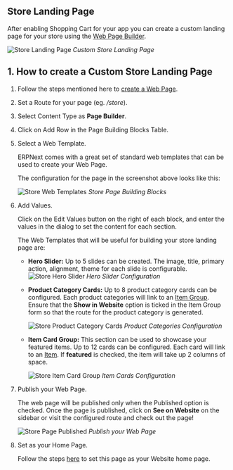 ## Store Landing Page

After enabling Shopping Cart for your app you can create a custom landing page for your store using the [Web Page Builder](https://docs.erpnext.com/docs/v13/user/manual/en/website/web-page-builder).

![Store Landing Page](https://docs.erpnext.com/files/store-landing-page.png) _Custom Store Landing Page_

## 1\. How to create a Custom Store Landing Page

1.  Follow the steps mentioned here to [create a Web Page](https://docs.erpnext.com/docs/v13/user/manual/en/website/web-page).
2.  Set a Route for your page (eg. _/store_).
3.  Select Content Type as **Page Builder**.
4.  Click on Add Row in the Page Building Blocks Table.
5.  Select a Web Template.
    
    ERPNext comes with a great set of standard web templates that can be used to create your Web Page.
    
    The configuration for the page in the screenshot above looks like this:
    
    ![Store Web Templates](https://docs.erpnext.com/files/store-web-templates.png) _Store Page Building Blocks_
    
6.  Add Values.
    
    Click on the Edit Values button on the right of each block, and enter the values in the dialog to set the content for each section.
    
    The Web Templates that will be useful for building your store landing page are:
    
    *   **Hero Slider:** Up to 5 slides can be created. The image, title, primary action, alignment, theme for each slide is configurable. ![Store Hero Slider](https://docs.erpnext.com/files/store-hero-slider.png) _Hero Slider Configuration_
        
    *   **Product Category Cards:** Up to 8 product category cards can be configured. Each product categories will link to an [Item Group](https://docs.erpnext.com/docs/v13/user/manual/en/stock/item-group). Ensure that the **Show in Website** option is ticked in the Item Group form so that the route for the product category is generated.
        
        ![Store Product Category Cards](https://docs.erpnext.com/files/store-product-category.png) _Product Categories Configuration_
        
    *   **Item Card Group:** This section can be used to showcase your featured items. Up to 12 cards can be configured. Each card will link to an [Item](https://docs.erpnext.com/docs/v13/user/manual/en/stock/item). If **featured** is checked, the item will take up 2 columns of space.
        
        ![Store Item Card Group](https://docs.erpnext.com/files/store-item-card-group.png) _Item Cards Configuration_
        
7.  Publish your Web Page.
    
    The web page will be published only when the Published option is checked. Once the page is published, click on **See on Website** on the sidebar or visit the configured route and check out the page!
    
    ![Store Page Published](https://docs.erpnext.com/files/store-page-published.png) _Publish your Web Page_
    
8.  Set as your Home Page.
    
    Follow the steps [here](https://docs.erpnext.com/docs/v13/user/manual/en/website/articles/website-home-page) to set this page as your Website home page.